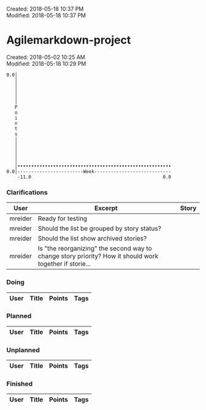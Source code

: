 Created: 2018-05-18 10:37 PM  
Modified: 2018-05-18 10:37 PM  
# Agilemarkdown-project

Created: 2018-05-02 10:25 AM  
Modified: 2018-05-18 10:29 PM  

```
0.0│                                                        
   │                                                        
   │                                                        
   │                                                        
   │                                                        
   │                                                        
   P                                                        
   o                                                        
   i                                                        
   n                                                        
   t                                                        
   s                                                        
   │                                                        
   │                                                        
   │                                                        
   │                                                        
   │                                                        
   │••••••••••••••••••••••••••••••••••••••••••••••••••••••••
0.0│------------------------Week----------------------------
    -11.0                                                0.0

```
### Clarifications
| User | Excerpt | Story |
|---|---|---|
| mreider | Ready for testing | [](agilemarkdown-project/header-should-go-above-metadata.md) |
| mreider | Should the list be grouped by story status? | [](agilemarkdown-project/tags-have-their-own-pages.md) |
| mreider | Should the list show archived stories? | [](agilemarkdown-project/tags-have-their-own-pages.md) |
| mreider | Is "the reorganizing" the second way to change story priority? How it should work together if storie... | [](agilemarkdown-project/tags-have-their-own-pages.md) |

### Doing
| User | Title | Points | Tags |
|---|---|:---:|---|

### Planned
| User | Title | Points | Tags |
|---|---|:---:|---|

### Unplanned
| User | Title | Points | Tags |
|---|---|:---:|---|

### Finished
| User | Title | Points | Tags |
|---|---|:---:|---|
